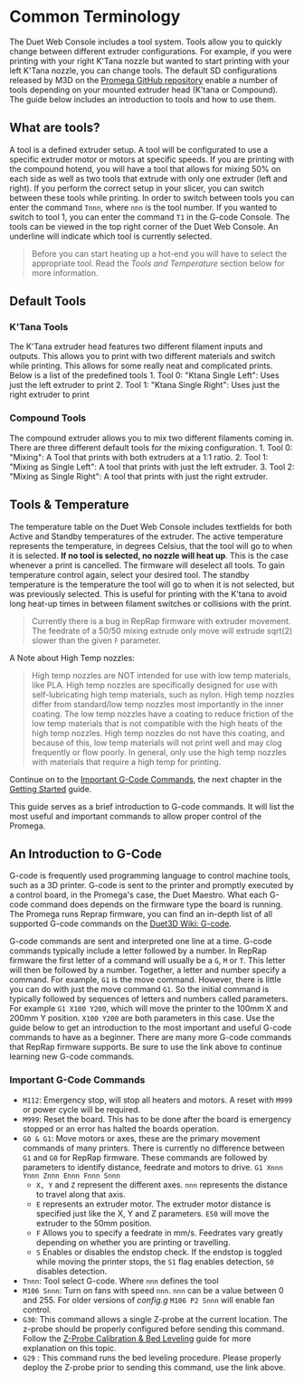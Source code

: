 # Common Terminology

The Duet Web Console includes a tool system. Tools allow you to quickly change between different extruder configurations. For example, if you were printing with your right K'Tana nozzle but wanted to start printing with your left K'Tana nozzle, you can change tools. The default SD configurations released by M3D on the [Promega GitHub repository](https://github.com/PrintM3D/Promega) enable a number of tools depending on your mounted extruder head \(K'tana or Compound\). The guide below includes an introduction to tools and how to use them.

## What are tools?

A tool is a defined extruder setup. A tool will be configurated to use a specific extruder motor or motors at specific speeds. If you are printing with the compound hotend, you will have a tool that allows for mixing 50% on each side as well as two tools that extrude with only one extruder \(left and right\). If you perform the correct setup in your slicer, you can switch between these tools while printing. In order to switch between tools you can enter the command `Tnnn`, where `nnn` is the tool number. If you wanted to switch to tool 1, you can enter the command `T1` in the G-code Console. The tools can be viewed in the top right corner of the Duet Web Console. An underline will indicate which tool is currently selected.

> Before you can start heating up a hot-end you will have to select the appropriate tool. Read the _Tools and Temperature_ section below for more information.

## Default Tools

### K'Tana Tools

The K'Tana extruder head features two different filament inputs and outputs. This allows you to print with two different materials and switch while printing. This allows for some really neat and complicated prints. Below is a list of the predefined tools 1. Tool 0: "Ktana Single Left": Uses just the left extruder to print 2. Tool 1: "Ktana Single Right": Uses just the right extruder to print

### Compound Tools

The compound extruder allows you to mix two different filaments coming in. There are three different default tools for the mixing configuration. 1. Tool 0: "Mixing": A Tool that prints with both extruders at a 1:1 ratio. 2. Tool 1: "Mixing as Single Left": A tool that prints with just the left extruder. 3. Tool 2: "Mixing as Single Right": A tool that prints with just the right extruder.

## Tools & Temperature

The temperature table on the Duet Web Console includes textfields for both Active and Standby temperatures of the extruder. The active temperature represents the temperature, in degrees Celsius, that the tool will go to when it is selected. **If no tool is selected, no nozzle will heat up**. This is the case whenever a print is cancelled. The firmware will deselect all tools. To gain temperature control again, select your desired tool. The standby temperature is the temperature the tool will go to when it is not selected, but was previously selected. This is useful for printing with the K'tana to avoid long heat-up times in between filament switches or collisions with the print.

> Currently there is a bug in RepRap firmware with extruder movement. The feedrate of a 50/50 mixing extrude only move will extrude sqrt\(2\) slower than the given `F` parameter.

A Note about High Temp nozzles:

> High temp nozzles are NOT intended for use with low temp materials, like PLA. High temp nozzles are specifically designed for use with self-lubricating high temp materials, such as nylon. High temp nozzles differ from standard/low temp nozzles most importantly in the inner coating. The low temp nozzles have a coating to reduce friction of the low temp materials that is not compatible with the high heats of the high temp nozzles. High temp nozzles do not have this coating, and because of this, low temp materials will not print well and may clog frequently or flow poorly. In general, only use the high temp nozzles with materials that require a high temp for printing.

Continue on to the [Important G-Code Commands](https://m3d.gitbook.io/promega-docs/getting-started/important-g-code-commands), the next chapter in the [Getting Started](https://m3d.gitbook.io/promega-docs/getting-started) guide.





This guide serves as a brief introduction to G-code commands. It will list the most useful and important commands to allow proper control of the Promega.

## An Introduction to G-Code

G-code is frequently used programming language to control machine tools, such as a 3D printer. G-code is sent to the printer and promptly executed by a control board, in the Promega's case, the Duet Maestro. What each G-code command does depends on the firmware type the board is running. The Promega runs Reprap firmware, you can find an in-depth list of all supported G-code commands on the [Duet3D Wiki: G-code](https://duet3d.dozuki.com/Wiki/Gcode).

G-code commands are sent and interpreted one line at a time. G-code commands typically include a letter followed by a number. In RepRap firmware the first letter of a command will usually be a `G`, `M` or `T`. This letter will then be followed by a number. Together, a letter and number specify a command. For example, `G1` is the move command. However, there is little you can do with just the move command `G1`. So the initial command is typically followed by sequences of letters and numbers called parameters. For example `G1 X100 Y200`, which will move the printer to the 100mm X and 200mm Y position. `X100 Y200` are both parameters in this case. Use the guide below to get an introduction to the most important and useful G-code commands to have as a beginner. There are many more G-code commands that RepRap firmware supports. Be sure to use the link above to continue learning new G-code commands.

### Important G-Code Commands

* `M112`: Emergency stop, will stop all heaters and motors. A reset with `M999` or power cycle will be required.
* `M999`: Reset the board. This has to be done after the board is emergency stopped or an error has halted the boards operation.
* `G0 & G1`: Move motors or axes, these are the primary movement commands of many printers. There is currently no difference between `G1` and `G0` for RepRap firmware. These commands are followed by parameters to identify distance, feedrate and motors to drive. `G1 Xnnn Ynnn Znnn Ennn Fnnn Snnn`
  * `X, Y` and `Z` represent the different axes. `nnn` represents the distance to travel along that axis.
  * `E` represents an extruder motor. The extruder motor distance is specified just like the X, Y and Z parameters. `E50` will move the extruder to the 50mm position.
  * `F` Allows you to specify a feedrate in mm/s. Feedrates vary greatly depending on whether you are printing or travelling.
  * `S` Enables or disables the endstop check. If the endstop is toggled while moving the printer stops, the `S1` flag enables detection, `S0` disables detection.
* `Tnnn`: Tool select G-code. Where `nnn` defines the tool
* `M106 Snnn`: Turn on fans with speed `nnn`. `nnn`    can be a value between 0 and 255. For older versions of _config.g_ `M106 P2 Snnn` will enable fan control.
* `G30`: This command allows a single Z-probe at the current location. The z-probe should be properly configured before sending this command. Follow the [Z-Probe Calibration & Bed Leveling](https://promega.printm3d.com/~/edit/drafts/-LHcmtefoysyNAUG9AZG/getting-started/z-probe-calibration) guide for more explanation on this topic.
* `G29` : This command runs the bed leveling procedure. Please properly deploy the Z-probe prior to sending this command, use the link above.

